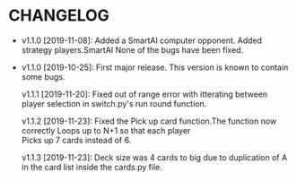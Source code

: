 # CHANGELOG

* v1.1.0 [2019-11-08]: Added a SmartAI computer opponent.
  Added strategy players.SmartAI
  None of the bugs have been fixed.

* v1.1.0 [2019-10-25]: First major release.
  This version is known to contain some bugs.
  
  v1.1.1 [2019-11-20]: Fixed out of range error with itterating between player selection in switch.py's run round function.
  
  v1.1.2 [2019-11-23]: Fixed the Pick up card function.The function now correctly Loops up to N+1 so that each player  
  Picks up 7 cards instead of 6.
  
  v1.1.3 [2019-11-23]: Deck size was 4 cards to big due to duplication of A in the card list inside the cards.py file.
